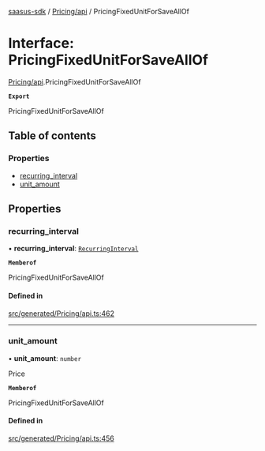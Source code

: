 [saasus-sdk](../README.md) / [Pricing/api](../modules/Pricing_api.md) / PricingFixedUnitForSaveAllOf

# Interface: PricingFixedUnitForSaveAllOf

[Pricing/api](../modules/Pricing_api.md).PricingFixedUnitForSaveAllOf

**`Export`**

PricingFixedUnitForSaveAllOf

## Table of contents

### Properties

- [recurring\_interval](Pricing_api.PricingFixedUnitForSaveAllOf.md#recurring_interval)
- [unit\_amount](Pricing_api.PricingFixedUnitForSaveAllOf.md#unit_amount)

## Properties

### recurring\_interval

• **recurring\_interval**: [`RecurringInterval`](../enums/Pricing_api.RecurringInterval.md)

**`Memberof`**

PricingFixedUnitForSaveAllOf

#### Defined in

[src/generated/Pricing/api.ts:462](https://github.com/saasus-platform/saasus-sdk-javascript/blob/c6c266c/src/generated/Pricing/api.ts#L462)

___

### unit\_amount

• **unit\_amount**: `number`

Price

**`Memberof`**

PricingFixedUnitForSaveAllOf

#### Defined in

[src/generated/Pricing/api.ts:456](https://github.com/saasus-platform/saasus-sdk-javascript/blob/c6c266c/src/generated/Pricing/api.ts#L456)
